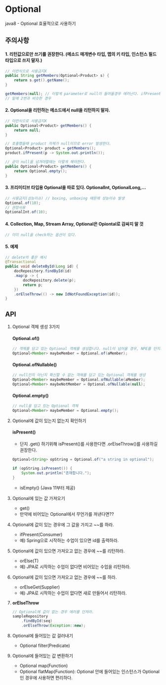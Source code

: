 # Optional
java8 - Optional 효율적으로 사용하기

<!-- https://docs.google.com/document/d/1UxKM56um1mjGeayxmJmvALM5CDIJC17vx1-sDwoEbSs/edit# -->

## 주의사항 ##

#### 1. 리턴값으로만 쓰기를 권장한다. (메소드 매개변수 타입, 맵의 키 타입, 인스턴스 필드 타입으로 쓰지 말자.) ####
````java
// 이런식으로 사용금지X
public String getMembers(Optional<Product> s) {
	return s.get().getName();
}

getMembers(null); // 이렇게 parameter로 null이 들어올경우 에러난다. ifPresent도 마찬가지다.
// 밑에 2번과 비슷한 경우

````

#### 2. Optional을 리턴하는 메소드에서 null을 리턴하지 말자. ####
````java
// 이런식으로 사용금지X
public Optional<Product> getMembers() {
	return null;
}

// 호출했을때 product 자체가 null이므로 error 발생한다.
Optional<Product> product = getMembers();
product.ifPresent(p -> System.out.println());
````
````java
// 굳이 null을 넘겨야할때는 이렇게 해야한다. 
public Optional<Product> getMembers() {
	return Optional.empty();
}
````

#### 3. 프리미티브 타입용 Optional을 따로 있다. OptionalInt, OptionalLong,... ####
````java
// 사용금지(성능이슈) // boxing, unboxing 때문에 성능이슈 발생
Optional.of(10);
// 권장사용
OptionalInt.of(10);
````

#### 4. Collection, Map, Stream Array, Optional은 Opiontal로 감싸지 말 것 ####
````java
// 이미 null을 check하는 옵션이 있다.
````

#### 5. 예제 ####
````java
// delete의 좋은 예시
@Transactional
public void deleteById(Long id) {
	docRepository.findById(id)
	.map(p -> { 
		docRepository.delete(p);
		return p;
	})
	.orElseThrow(() -> new IdNotFoundException(id));
}
````

## API ##
1. Optional 객체 생성 3가지
	#### Optional.of() ####

	````java
	// 객체를 담고 있는 Optional 객체를 생성합니다. null이 넘어올 경우, NPE를 던지기 때문에 주의
	Optional<Member> maybeMember = Optional.of(aMember);
	```` 
	
	#### Optional.ofNullable() ####
	````java
	// null인지 아닌지 확신할 수 없는 객체를 담고 있는 Optional 객체를 생성
	Optional<Member> maybeMember = Optional.ofNullable(aMember);
	Optional<Member> maybeNotMember = Optional.ofNullable(null);
	```` 
	
	#### Optional.empty() ####
	````java
	// null을 담고 있는 Optional 객체
	Optional<Member> maybeMember = Optional.empty();
	```` 

2. Optional에 값이 있는지 없는지 확인하기
	#### isPresent() ####
	- 단지 .get() 하기위해 isPresent()를 사용한다면 .orElseThrow()를 사용하길 권장한다.
	````java
	Optional<String> opString = Optional.of("a string in optional");

	if (opString.isPresent()) {
	    System.out.println("존재합니다.");
	}
	````
	
	- isEmpty() (Java 11부터 제공)

3. Optional에 있는 값 가져오기
	- get()
	- 만약에 비어있는 Optional에서 무언가를 꺼낸다면??

4. Optional에 값이 있는 경우에 그 값을 가지고 ~~를 하라.
	- ifPresent(Consumer)
	- 예) Spring으로 시작하는 수업이 있으면 id를 출력하라.

5. Optional에 값이 있으면 가져오고 없는 경우에 ~~를 리턴하라.
	- orElse(T)
	- 예) JPA로 시작하는 수업이 없다면 비어있는 수업을 리턴하라.

6. Optional에 값이 있으면 가져오고 없는 경우에 ~~를 하라.
	- orElseGet(Supplier)
	- 예) JPA로 시작하는 수업이 없다면 새로 만들어서 리턴하라.

7. **orElseThrow** 
	````java
	// Optional에 값이 없는 경우 에러를 던져라.
	sampleRepository
		.findById(seq)
		.orElseThrow(Exception::new);
	````

8. Optional에 들어있는 값 걸러내기
	- Optional filter(Predicate)

9. Optional에 들어있는 값 변환하기
	- Optional map(Function)
	- Optional flatMap(Function): Optional 안에 들어있는 인스턴스가 Optional인 경우에 사용하면 편리하다.

